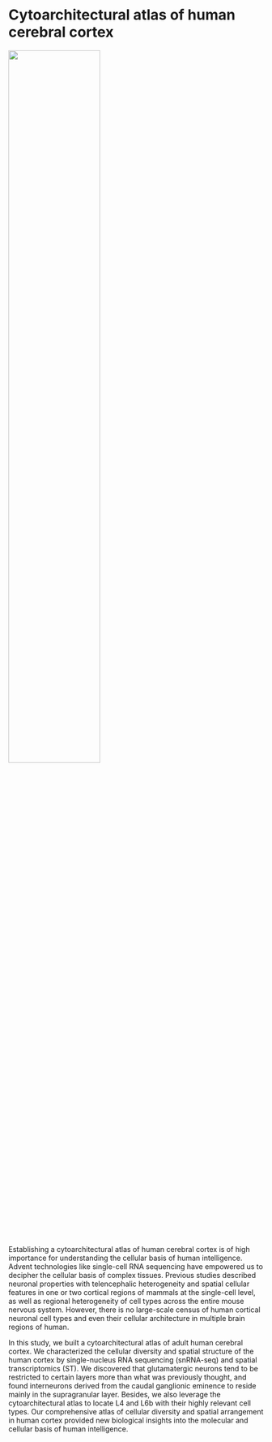 # Cytoarchitectural atlas of human cerebral cortex

<img src=[https://img-blog.csdnimg.cn/20200822014538211.png](https://github.com/JiangBioLab/Human-Brain-Cytoarchitectural-Atlas/blob/main/mainFig.png) width=60% />


Establishing a cytoarchitectural atlas of human cerebral cortex is of high importance for understanding the cellular basis of human intelligence. Advent technologies like single-cell RNA sequencing have empowered us to decipher the cellular basis of complex tissues. Previous studies described neuronal properties with telencephalic heterogeneity and spatial cellular features in one or two cortical regions of mammals at the single-cell level, as well as regional heterogeneity of cell types across the entire mouse nervous system. However, there is no large-scale census of human cortical neuronal cell types and even their cellular architecture in multiple brain regions of human.

In this study, we built a cytoarchitectural atlas of adult human cerebral cortex. We characterized the cellular diversity and spatial structure of the human cortex by single-nucleus RNA sequencing (snRNA-seq) and spatial transcriptomics (ST). We discovered that glutamatergic neurons tend to be restricted to certain layers more than what was previously thought, and found interneurons derived from the caudal ganglionic eminence to reside mainly in the supragranular layer. Besides, we also leverage the cytoarchitectural atlas to locate L4 and L6b with their highly relevant cell types. Our comprehensive atlas of cellular diversity and spatial arrangement in human cortex provided new biological insights into the molecular and cellular basis of human intelligence.
